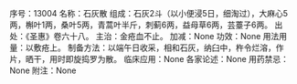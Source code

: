序号：13004
名称：石灰散
组成：石灰2斗（以小便浸5日，细淘过），大麻心5两，槲叶1两，桑叶5两，青蒿叶半斤，刺蓟6两，益母草6两，芸薹子6两。
出处：《圣惠》卷六十八。
主治：金疮血不止。
加减：None
功效：None
用法用量：以敷疮上。
制备方法：以端午日收采，相和石灰，纳臼中，杵令烂溶，作片，晒干，用时即旋捣罗为散。
临床应用：None
各家论述：None
用药禁忌：None
附注：None
